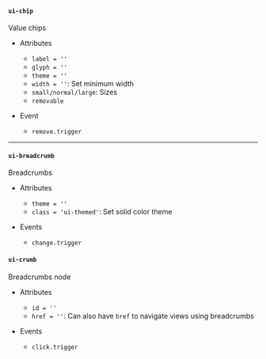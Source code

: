 #### `ui-chip`
Value chips

* Attributes
  * `label = ''`
  * `glyph = ''`
  * `theme = ''`
  * `width = ''`: Set minimum width
  * `small/normal/large`: Sizes
  * `removable`

* Event
  * `remove.trigger`

---

#### `ui-breadcrumb`
Breadcrumbs

* Attributes
  * `theme = ''`
  * `class = 'ui-themed'`: Set solid color theme

* Events
  * `change.trigger`


#### `ui-crumb`
Breadcrumbs node

* Attributes
  * `id = ''`
  * `href = ''`: Can also have `href` to navigate views using breadcrumbs

* Events
  * `click.trigger`
